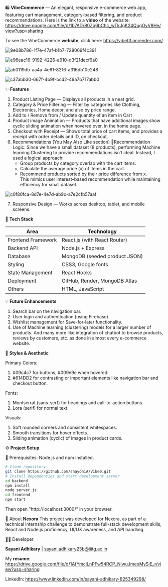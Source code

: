 🛍️ **VibeCommerce** — An elegant, responsive e-commerce web app, featuring cart management, category-based filtering, and product recommendations.
Here is the link to a **video** of the website:  https://drive.google.com/file/d/1b7ADr80Zq6bChc_wTkJgK24QugOvV8He/view?usp=sharing

To see the VibeCommerce **website**, click here:  https://vibe0f.onrender.com/

![9e08b786-1f7e-47af-b1b7-728069f4c391](https://github.com/user-attachments/assets/c91f956d-f5c8-4d23-9dda-c7cc5c745716)

![e96eac16-9192-4226-a910-d3f21decf9a0](https://github.com/user-attachments/assets/1b26090b-0e11-42ba-9c69-21b6197f794e)

![ab0119db-aa4a-4e61-8216-a316db10e248](https://github.com/user-attachments/assets/a0ea2b86-61f3-46f0-9cc1-7d143c01cccb)

![c37abb30-667f-4b9f-bcd2-49a7b717abb0](https://github.com/user-attachments/assets/4d4ded90-2b6f-4873-8948-03dea4473735)

✨ **Features**

1. Product Listing Page — Displays all products in a neat grid.
2. Category & Price Filtering — Filter by categories like Clothing, Electronics, Home decor, and also by price range.
3. Add to / Remove from / Update quantity of an item in Cart
4. Product image Animation — Products that have additional images show cyclic sliding animation when hovered over, in the home page.
5. Checkout with Receipt — Shows total price of cart items, and provides a receipt with order details and ID, on checkout.
6. Recommendations (You May Also Like section)
  🔹Recommendation Logic:  Since we have a small dataset (8 products), performing Machine learning Clustering to provide recommendations isn’t ideal. Instead, I used a logical approach:  
   - Group products by category overlap with the cart items.  
   - Calculate the average price (x) of items in the cart.  
   - Recommend products sorted by their price difference from x.  
   This mimics user interest–based recommendation while maintaining efficiency for small dataset.

![c0f80fca-8d7e-4e7d-ab9c-a7e2cfb57aaf](https://github.com/user-attachments/assets/42de9241-8723-4ec3-bd70-045ccc693572)

7. Responsive Design — Works across desktop, tablet, and mobile screens.

🚀 **Tech Stack**

| Area                   | Technology                                                      |
| ---------------------- | --------------------------------------------------------------- |
| Frontend Framework     | React.js (with React Router)                                    |
| Backend API            | Node.js + Express                                               |
| Database               | MongoDB (seeded product JSON)                                   |
| Styling                | CSS3, Google fonts                                              |
| State Management       | React Hooks                                                     |
| Deployment             | GitHub, Render, MongoDB Atlas                                   |
| Others                 | HTML, JavaScript                                                |


💡 **Future Enhancements**

1. Search bar on the navigation bar.
2. User login and authentication (using Firebase).
3. Wishlist management for Save-for-later functionality.
4. Use of Machine learning (clustering) models for a larger number of products.
And many more like integration of chatbot to browse products, reviews by customers, etc. as done in almost every e-commerce website.


🎨 **Styles & Aesthetic**

  Primary Colors:
  1. #09c4c7 for buttons, #009e9e when hovered.
  2. #614DD2 for contrasting or important elements like navigation bar and checkout button.

  Fonts:
  1. Montserrat (sans-serf) for headings and call-to-action buttons.
  2. Lora (serif) for normal text.

  Visuals:
  1. Soft rounded corners and consistent whitespaces.
  2. Smooth transitions for hover effects.
  3. Sliding animation (cyclic) of images in product cards.


⚙️ **Project Setup**

🧩 Prerequisites: Node.js and npm installed.
```bash
# Clone repository
git clone https://github.com/shayoniA/Vibe0.git
# Install dependencies and start development server
cd backend
npm install
node server.js
cd frontend
npm start
```

Then open "http://localhost:3000/" in your browser.


🏢 About **Nexora**
This project was developed for Nexora, as part of a technical internship challenge to demonstrate full-stack development skills, React and Node.js proficiency, UI/UX awareness, and API handling.

👩‍💻 Developer

**Sayani Adhikary** | sayani.adhikary23b@iiitg.ac.in

My **resume**:  https://drive.google.com/file/d/1AfYmclLnPFw54RCP_NlwuJmeoMySiE_r/view?usp=sharing

LinkedIn:  https://www.linkedin.com/in/sayani-adhikary-825349298/
